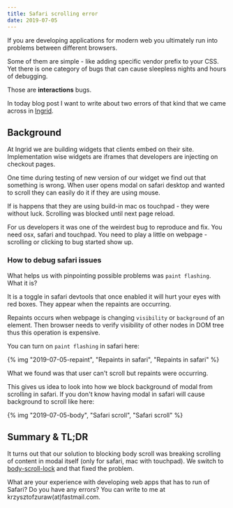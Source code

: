 ```yaml
---
title: Safari scrolling error
date: 2019-07-05
---
```


If you are developing applications for modern web you ultimately run into problems between different
browsers.

Some of them are simple - like adding specific vendor prefix to your CSS. Yet there
is one category of bugs that can cause sleepless nights and hours of debugging.

Those are **interactions** bugs.

In today blog post I want to write about two errors of that kind that we came across in [Ingrid](https://www.ingrid.com).

## Background

At Ingrid we are building widgets that clients embed on their site. Implementation wise widgets are
iframes that developers are injecting on checkout pages.

One time during testing of new version of our widget we find out that something is wrong.
When user opens modal on safari desktop and wanted to scroll they can easily do it if they are using mouse.

If is happens that they are using build-in mac os touchpad - they were without luck. Scrolling was blocked until next page reload.

For us developers it was one of the weirdest bug to reproduce and fix. You need osx, safari and
touchpad. You need to play a little on webpage - scrolling or clicking to bug started show up.

### How to debug safari issues

What helps us with pinpointing possible problems was `paint flashing`. What it is?

It is a toggle in safari devtools that once enabled it will hurt your eyes with red boxes. They
appear when the repaints are occurring.

Repaints occurs when webpage is changing `visibility` or `background` of an element. Then browser
needs to verify visibility of other nodes in DOM tree thus this operation is expensive.

You can turn on `paint flashing` in safari here:

{% img "2019-07-05-repaint", "Repaints in safari", "Repaints in safari" %}

What we found was that user can't scroll but repaints were occurring.

This gives us idea to look into how we block background of modal from scrolling in safari.
If you don't know having modal in safari will cause background to scroll like here:

{% img "2019-07-05-body", "Safari scroll", "Safari scroll" %}

## Summary & TL;DR

It turns out that our solution to blocking body scroll was breaking scrolling of content in modal
itself (only for safari, mac with touchpad).
We switch to [body-scroll-lock](https://github.com/willmcpo/body-scroll-lock#readme) and that fixed
the problem.

What are your experience with developing web apps that has to run of Safari? Do you have any errors?
You can write to me at krzysztofzuraw(at)fastmail.com.
